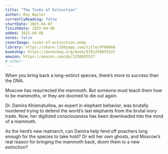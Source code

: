 ```yaml
---
title: "The Tusks of Extinction"
author: Ray Nayler
currentlyReading: false
startDate: 2025-04-07
finishDate: 2025-04-08
added: 2025-04-08
notes: false
coverImage: tusks-of-extinction.webp
library: https://share.libbyapp.com/title/9768960
bookshop: https://bookshop.org/book/9781250855527
amazon: https://amazon.com/dp/1250855527
# other: 
---
```


When you bring back a long-extinct species, there’s more to success than the DNA.  

Moscow has resurrected the mammoth. But someone must teach them how to be mammoths, or they are doomed to die out again.  

Dr. Damira Khismatullina, an expert in elephant behavior, was brutally murdered trying to defend the world’s last elephants from the brutal ivory trade. Now, her digitized consciousness has been downloaded into the mind of a mammoth.  

As the herd’s new matriarch, can Damira help fend off poachers long enough for the species to take hold? Or will her own ghosts, and Moscow’s real reason for bringing the mammoth back, doom them to a new extinction?  